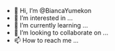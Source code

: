 - 👋 Hi, I’m @BiancaYumekon
- 👀 I’m interested in ...
- 🌱 I’m currently learning ...
- 💞️ I’m looking to collaborate on ...
- 📫 How to reach me ...

<!---
BiancaYumekon/BiancaYumekon is a ✨ special ✨ repository because its `README.md` (this file) appears on your GitHub profile.
You can click the Preview link to take a look at your changes.
--->
